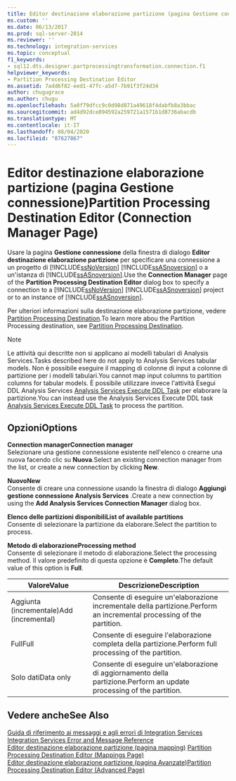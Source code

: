 ```yaml
---
title: Editor destinazione elaborazione partizione (pagina Gestione connessione) | Microsoft Docs
ms.custom: ''
ms.date: 06/13/2017
ms.prod: sql-server-2014
ms.reviewer: ''
ms.technology: integration-services
ms.topic: conceptual
f1_keywords:
- sql12.dts.designer.partprocessingtransformation.connection.f1
helpviewer_keywords:
- Partition Processing Destination Editor
ms.assetid: 7add6f82-eed1-47fc-a5d7-7b91f3f24d34
author: chugugrace
ms.author: chugu
ms.openlocfilehash: 5a0f79dfcc9c0d98d871a49618f4dabfb8a3bbac
ms.sourcegitcommit: ad4d92dce894592a259721a1571b1d8736abacdb
ms.translationtype: MT
ms.contentlocale: it-IT
ms.lasthandoff: 08/04/2020
ms.locfileid: "87627867"
---
```

# <a name="partition-processing-destination-editor-connection-manager-page"></a><span data-ttu-id="44d0b-102">Editor destinazione elaborazione partizione (pagina Gestione connessione)</span><span class="sxs-lookup"><span data-stu-id="44d0b-102">Partition Processing Destination Editor (Connection Manager Page)</span></span>
  <span data-ttu-id="44d0b-103">Usare la pagina **Gestione connessione** della finestra di dialogo **Editor destinazione elaborazione partizione** per specificare una connessione a un progetto di [!INCLUDE[ssNoVersion](../includes/ssnoversion-md.md)] [!INCLUDE[ssASnoversion](../includes/ssasnoversion-md.md)] o a un'istanza di [!INCLUDE[ssASnoversion](../includes/ssasnoversion-md.md)].</span><span class="sxs-lookup"><span data-stu-id="44d0b-103">Use the **Connection Manager** page of the **Partition Processing Destination Editor** dialog box to specify a connection to a [!INCLUDE[ssNoVersion](../includes/ssnoversion-md.md)] [!INCLUDE[ssASnoversion](../includes/ssasnoversion-md.md)] project or to an instance of [!INCLUDE[ssASnoversion](../includes/ssasnoversion-md.md)].</span></span>  
  
 <span data-ttu-id="44d0b-104">Per ulteriori informazioni sulla destinazione elaborazione partizione, vedere [Partition Processing Destination](data-flow/partition-processing-destination.md).</span><span class="sxs-lookup"><span data-stu-id="44d0b-104">To learn more abou the Partition Processing destination, see [Partition Processing Destination](data-flow/partition-processing-destination.md).</span></span>  
  
> [!NOTE]  
>  <span data-ttu-id="44d0b-105">Le attività qui descritte non si applicano ai modelli tabulari di Analysis Services.</span><span class="sxs-lookup"><span data-stu-id="44d0b-105">Tasks described here do not apply to Analysis Services tabular models.</span></span>  <span data-ttu-id="44d0b-106">Non è possibile eseguire il mapping di colonne di input a colonne di partizione per i modelli tabulari.</span><span class="sxs-lookup"><span data-stu-id="44d0b-106">You cannot map input columns to partition columns for tabular models.</span></span> <span data-ttu-id="44d0b-107">È possibile utilizzare invece l'attività Esegui DDL Analysis Services [Analysis Services Execute DDL Task](control-flow/analysis-services-execute-ddl-task.md) per elaborare la partizione.</span><span class="sxs-lookup"><span data-stu-id="44d0b-107">You can instead use the Analysis Services Execute DDL task [Analysis Services Execute DDL Task](control-flow/analysis-services-execute-ddl-task.md) to process the partition.</span></span>  
  
## <a name="options"></a><span data-ttu-id="44d0b-108">Opzioni</span><span class="sxs-lookup"><span data-stu-id="44d0b-108">Options</span></span>  
 <span data-ttu-id="44d0b-109">**Connection manager**</span><span class="sxs-lookup"><span data-stu-id="44d0b-109">**Connection manager**</span></span>  
 <span data-ttu-id="44d0b-110">Selezionare una gestione connessione esistente nell'elenco o crearne una nuova facendo clic su **Nuova**.</span><span class="sxs-lookup"><span data-stu-id="44d0b-110">Select an existing connection manager from the list, or create a new connection by clicking **New**.</span></span>  
  
 <span data-ttu-id="44d0b-111">**Nuovo**</span><span class="sxs-lookup"><span data-stu-id="44d0b-111">**New**</span></span>  
 <span data-ttu-id="44d0b-112">Consente di creare una connessione usando la finestra di dialogo **Aggiungi gestione connessione Analysis Services** .</span><span class="sxs-lookup"><span data-stu-id="44d0b-112">Create a new connection by using the **Add Analysis Services Connection Manager** dialog box.</span></span>  
  
 <span data-ttu-id="44d0b-113">**Elenco delle partizioni disponibili**</span><span class="sxs-lookup"><span data-stu-id="44d0b-113">**List of available partitions**</span></span>  
 <span data-ttu-id="44d0b-114">Consente di selezionare la partizione da elaborare.</span><span class="sxs-lookup"><span data-stu-id="44d0b-114">Select the partition to process.</span></span>  
  
 <span data-ttu-id="44d0b-115">**Metodo di elaborazione**</span><span class="sxs-lookup"><span data-stu-id="44d0b-115">**Processing method**</span></span>  
 <span data-ttu-id="44d0b-116">Consente di selezionare il metodo di elaborazione.</span><span class="sxs-lookup"><span data-stu-id="44d0b-116">Select the processing method.</span></span> <span data-ttu-id="44d0b-117">Il valore predefinito di questa opzione è **Completo**.</span><span class="sxs-lookup"><span data-stu-id="44d0b-117">The default value of this option is **Full**.</span></span>  
  
|<span data-ttu-id="44d0b-118">Valore</span><span class="sxs-lookup"><span data-stu-id="44d0b-118">Value</span></span>|<span data-ttu-id="44d0b-119">Descrizione</span><span class="sxs-lookup"><span data-stu-id="44d0b-119">Description</span></span>|  
|-----------|-----------------|  
|<span data-ttu-id="44d0b-120">Aggiunta (incrementale)</span><span class="sxs-lookup"><span data-stu-id="44d0b-120">Add (incremental)</span></span>|<span data-ttu-id="44d0b-121">Consente di eseguire un'elaborazione incrementale della partizione.</span><span class="sxs-lookup"><span data-stu-id="44d0b-121">Perform an incremental processing of the partition.</span></span>|  
|<span data-ttu-id="44d0b-122">Full</span><span class="sxs-lookup"><span data-stu-id="44d0b-122">Full</span></span>|<span data-ttu-id="44d0b-123">Consente di eseguire l'elaborazione completa della partizione.</span><span class="sxs-lookup"><span data-stu-id="44d0b-123">Perform full processing of the partition.</span></span>|  
|<span data-ttu-id="44d0b-124">Solo dati</span><span class="sxs-lookup"><span data-stu-id="44d0b-124">Data only</span></span>|<span data-ttu-id="44d0b-125">Consente di eseguire un'elaborazione di aggiornamento della partizione.</span><span class="sxs-lookup"><span data-stu-id="44d0b-125">Perform an update processing of the partition.</span></span>|  
  
## <a name="see-also"></a><span data-ttu-id="44d0b-126">Vedere anche</span><span class="sxs-lookup"><span data-stu-id="44d0b-126">See Also</span></span>  
 <span data-ttu-id="44d0b-127">[Guida di riferimento ai messaggi e agli errori di Integration Services](../../2014/integration-services/integration-services-error-and-message-reference.md) </span><span class="sxs-lookup"><span data-stu-id="44d0b-127">[Integration Services Error and Message Reference](../../2014/integration-services/integration-services-error-and-message-reference.md) </span></span>  
 <span data-ttu-id="44d0b-128">[Editor destinazione elaborazione partizione &#40;pagina mapping&#41;](../../2014/integration-services/partition-processing-destination-editor-mappings-page.md) </span><span class="sxs-lookup"><span data-stu-id="44d0b-128">[Partition Processing Destination Editor &#40;Mappings Page&#41;](../../2014/integration-services/partition-processing-destination-editor-mappings-page.md) </span></span>  
 [<span data-ttu-id="44d0b-129">Editor destinazione elaborazione partizione &#40;pagina Avanzate&#41;</span><span class="sxs-lookup"><span data-stu-id="44d0b-129">Partition Processing Destination Editor &#40;Advanced Page&#41;</span></span>](../../2014/integration-services/partition-processing-destination-editor-advanced-page.md)  
  
  
